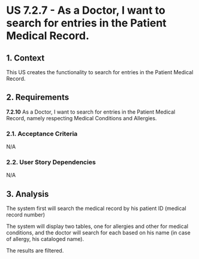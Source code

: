 # US 7.2.7 - As a Doctor, I want to search for entries in the Patient Medical Record.

## 1. Context

This US creates the functionality to search for entries in the Patient Medical Record.

## 2. Requirements

**7.2.10** As a Doctor, I want to search for entries in the Patient Medical Record, namely
respecting Medical Conditions and Allergies.

### 2.1. Acceptance Criteria

N/A

### 2.2. User Story Dependencies

N/A

## 3. Analysis

The system first will search the medical record by his patient ID (medical record number)

The system will display two tables, one for allergies and other for medical conditions, and the doctor will search for each based on his name (in case of allergy, his cataloged name).

The results are filtered.

